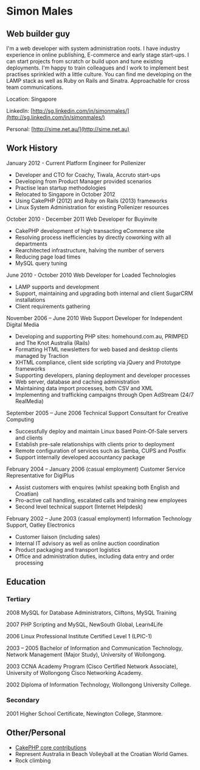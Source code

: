 Simon Males
===========

Web builder guy
---------------
I'm a web developer with system administration roots. I have industry experience in online publishing, E-commerce and early stage start-ups. I can start projects from scratch or build upon and tune existing deployments. I'm happy to train colleagues and I work to implement best practises sprinkled with a little culture. You can find me developing on the LAMP stack as well as Ruby on Rails and Sinatra. Approachable for cross team communications.

Location: Singapore

LinkedIn: [http://sg.linkedin.com/in/simonmales/](http://sg.linkedin.com/in/simonmales/)

Personal: [http://sime.net.au/](http://sime.net.au)

Work History
------------

January 2012 - Current
Platform Engineer for Pollenizer

* Developer and CTO for Coachy, Tiwala, Accruto start-ups
* Developing from Product Manager provided scenarios
* Practise lean startup methodologies
* Relocated to Singapore in October 2012
* Using CakePHP (2012) and Ruby on Rails (2013) frameworks
* Linux System Administration for existing Pollenizer resources

October 2010 - December 2011
Web Developer for Buyinvite

* CakePHP development of high transacting eCommerce site
* Resolving process inefficiencies by directly coworking with all departments
* Rearchitected infrastructure, halving the number of servers
* Reducing page load times
* MySQL query tuning

June 2010 - October 2010
Web Developer for Loaded Technologies

* LAMP supports and development
* Support, maintaining and upgrading both internal and client SugarCRM installations
* Client requirements gathering

November 2006 – June 2010
Web Support Developer for Independent Digital Media

* Developing and supporting PHP sites: homehound.com.au, PRIMPED and The Knot Australia (Rails)
* Formatting HTML newsletters for web based and desktop clients managed by Traction
* XHTML compliance, client side scripting via jQuery and Prototype frameworks
* Supporting developers, planing deployment and developer processes
* Web server, database and caching administration
* Maintaining data import processes, both CSV and XML
* Implementing and trafficking campaigns through Open AdStream (24/7 RealMedia)

September 2005 – June 2006
Technical Support Consultant for Creative Computing

* Successfully deploy and maintain Linux based Point-Of-Sale servers and clients
* Establish pre-sale relationships with clients prior to deployment
* Remote configuration of services such as Samba, CUPS and Postfix
* Support internally developed accountancy package

February 2004 – January 2006 (casual employment)
Customer Service Representative for DigiPlus

* Assist customers with enquires (whilst speaking both English and Croatian)
* Pro-active call handling, escalated calls and training new employees
* Second level technical support (Internet Helpdesk)

February 2002 – June 2003 (casual employment)
Information Technology Support,  Oatley Electronics

* Customer liaison (including sales)
* Internal IT advisory as well as online auction coordination
* Product packaging and transport logistics
* Office and administration duties, including data entry and order processing

Education
---------
### Tertiary
2008
MySQL for Database Administrators, Cliftons, MySQL Training

2007
PHP Scripting and MySQL, NewSouth Global, Learn4Life

2006
Linux Professional Institute Certified Level 1 (LPIC-1)

2003 – 2005
Bachelor of Information and Communication Technology, Network Management (Major Study), University of Wollongong.

2003
CCNA Academy Program (Cisco Certified Network Associate), University of Wollongong Cisco Networking Academy.

2002
Diploma of Information Technology, Wollongong University College.

### Secondary

2001
Higher School Certificate, Newington College, Stanmore.


Other/Personal
--------------
* [CakePHP core contributions](https://github.com/cakephp/cakephp/commits/master?author=sime)
* Represent Australia in Beach Volleyball at the Croatian World Games.
* Rock climbing

